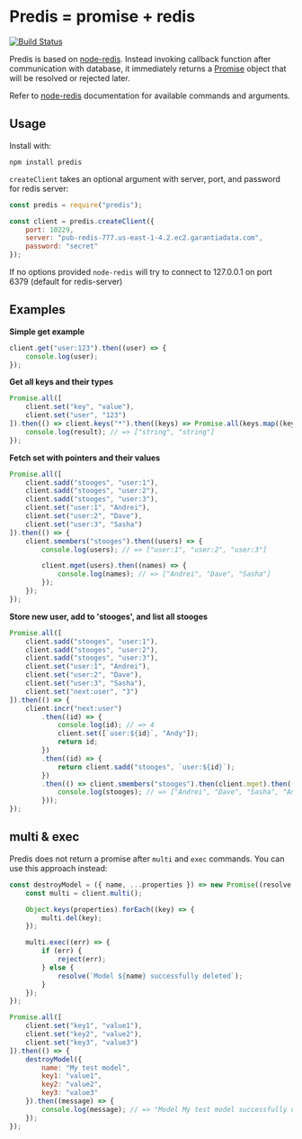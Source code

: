 Predis = promise + redis
=======

[![Build Status](https://travis-ci.org/mengjiaqi/predis.svg?branch=master)](https://travis-ci.org/mengjiaqi/predis)

Predis is based on [node-redis](https://github.com/natalan/predis). Instead invoking callback function after communication with database, it immediately returns a [Promise](https://github.com/natalan/Promise) object that will be resolved or rejected later.

Refer to [node-redis](https://github.com/mranney/node_redis) documentation for available commands and arguments.

Usage
-----
Install with:

    npm install predis


`createClient` takes an optional argument with server, port, and password for redis server:

```javascript
const predis = require("predis");

const client = predis.createClient({
    port: 10229,
    server: "pub-redis-777.us-east-1-4.2.ec2.garantiadata.com",
    password: "secret"
});
```
If no options provided `node-redis` will try to connect to 127.0.0.1 on port 6379 (default for redis-server)

Examples
--------
**Simple get example**

```javascript
client.get("user:123").then((user) => {
    console.log(user);
});
```
**Get all keys and their types**
```javascript
Promise.all([
    client.set("key", "value"),
    client.set("user", "123")
]).then(() => client.keys("*").then((keys) => Promise.all(keys.map((key) => client.type(key))))).then((result) => {
    console.log(result); // => ["string", "string"]
});
```

**Fetch set with pointers and their values**
```javascript
Promise.all([
    client.sadd("stooges", "user:1"),
    client.sadd("stooges", "user:2"),
    client.sadd("stooges", "user:3"),
    client.set("user:1", "Andrei"),
    client.set("user:2", "Dave"),
    client.set("user:3", "Sasha")
]).then(() => {
    client.smembers("stooges").then((users) => {
        console.log(users); // => ["user:1", "user:2", "user:3"]

        client.mget(users).then((names) => {
            console.log(names); // => ["Andrei", "Dave", "Sasha"]
        });
    });
});
```
**Store new user, add to 'stooges', and list all stooges**
```javascript
Promise.all([
    client.sadd("stooges", "user:1"),
    client.sadd("stooges", "user:2"),
    client.sadd("stooges", "user:3"),
    client.set("user:1", "Andrei"),
    client.set("user:2", "Dave"),
    client.set("user:3", "Sasha"),
    client.set("next:user", "3")
]).then(() => {
    client.incr("next:user")
        .then((id) => {
            console.log(id); // => 4
            client.set([`user:${id}`, "Andy"]);
            return id;
        })
        .then((id) => {
            return client.sadd("stooges", `user:${id}`);
        })
        .then(() => client.smembers("stooges").then(client.mget).then((stooges) => {
            console.log(stooges); // => ["Andrei", "Dave", "Sasha", "Andy"]
        }));
});
```

multi & exec
-----
Predis does not return a promise after `multi` and `exec` commands. You can use this approach instead:

```javascript
const destroyModel = ({ name, ...properties }) => new Promise((resolve, reject) => {
    const multi = client.multi();

    Object.keys(properties).forEach((key) => {
        multi.del(key);
    });

    multi.exec((err) => {
        if (err) {
            reject(err);
        } else {
            resolve(`Model ${name} successfully deleted`);
        }
    });
});

Promise.all([
    client.set("key1", "value1"),
    client.set("key2", "value2"),
    client.set("key3", "value3")
]).then(() => {
    destroyModel({
        name: "My test model",
        key1: "value1",
        key2: "value2",
        key3: "value3"
    }).then((message) => {
        console.log(message); // => "Model My test model successfully deleted"
    });
});
```
